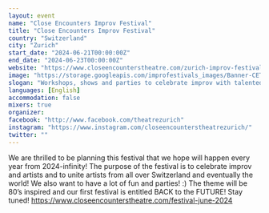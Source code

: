 ```yaml
---
layout: event
name: "Close Encounters Improv Festival"
title: "Close Encounters Improv Festival"
country: "Switzerland"
city: "Zurich"
start_date: "2024-06-21T00:00:00Z"
end_date: "2024-06-23T00:00:00Z"
website: "https://www.closeencounterstheatre.com/zurich-improv-festival-cet"
image: "https://storage.googleapis.com/improfestivals_images/Banner-CET-Improv-Fest%20-%20Isabelle%20Valera.jpg"
slogan: "Workshops, shows and parties to celebrate improv with talented performers!"
languages: [English]
accommodation: false
mixers: true
organizer: 
facebook: "http://www.facebook.com/theatrezurich"
instagram: "https://www.instagram.com/closeencounterstheatrezurich/"
twitter: ""
---
```


We are thrilled to be planning this festival that we hope will happen every year from 2024-infinity! The purpose of the festival is to celebrate improv and artists and to unite artists from all over Switzerland and eventually the world! We also want to have a lot of fun and parties! :) The theme will be 80’s inspired and our first festival is entitled BACK to the FUTURE! 
Stay tuned! 
https://www.closeencounterstheatre.com/festival-june-2024

